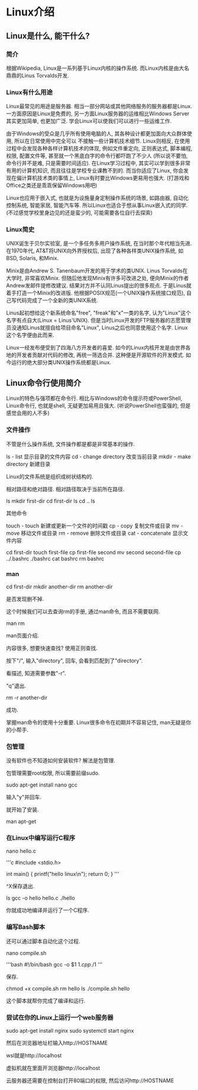 # Linux介绍

## Linux是什么, 能干什么?

### 简介

根据Wikipedia, Linux是一系列基于Linux内核的操作系统. 
而Linux内核是由大名鼎鼎的Linus Torvalds开发.

### Linux有什么用途

Linux最常见的用途是服务器. 相当一部分网站或其他网络服务的服务器都是Linux.
一方面原因是Linux是免费的, 另一方面Linux服务器的运维相比Windows Server其实更加简单, 也更加广泛.
学会Linux可以使我们可以进行一些运维工作.

由于Windows的受众是几乎所有使用电脑的人, 其各种设计都更加面向大众群体使用, 所以在日常使用中完全可以
不接触一些计算机技术细节. Linux则相反, 在使用过程中会发现各种各样计算机技术的体现, 
例如文件重定向, 正则表达式, 脚本编程, 权限, 配置文件等, 甚至就一个黑底白字的命令行都吓跑了不少人
(所以说不要怕, 命令行并不是难, 只是需要时间适应).
在Linux学习过程中, 其实可以学到很多非常有用的计算机知识, 而且往往是学校专业课教不到的.
而当你适应了Linux, 你会发现在偏计算机技术类的事情上, Linux有时要比Windows更易用也强大.
(打游戏和Office之类还是乖乖保留Windows用吧)

Linux也应用于嵌入式, 也就是为设施量身定制操作系统的场景, 如路由器, 自动化控制系统, 智能家居, 智能汽车等.
所以Linux也适合于想从事Linux嵌入式的同学.
(不过感觉学校里身边见的还是蛮少的, 可能需要各位自行去探索)

### Linux简史

UNIX诞生于贝尔实验室, 是一个多任务多用户操作系统, 在当时那个年代相当先进.
在1970年代, AT&T将UNIX向外界授权后, 出现了各种各样类UNIX操作系统, 如BSD, Solaris, 和Minix.

Minix是由Andrew S. Tanenbaum开发的用于学术的类UNIX.
Linus Torvalds在大学时, 非常喜欢Minix. 但随后他发现Minix有许多可改进之处, 便向Minix的作者Andrew发邮件提修改建议.
结果对方并不认同Linus提出的很多观点. 于是Linus就着手打造一个Minix的改进版.
他根据POSIX规范(一个UNIX操作系统接口规范), 自己写代码完成了一个全新的类UNIX系统.

Linus起初想给这个新系统命名"free", "freak"和"x"一类的名字, 认为"Linux"这个名字有点自大(Linux = Linus'UNIX). 
但是当时Linux开发的FTP服务器的志愿管理员没通知Linus就擅自给项目命名"Linux", Linus之后也同意使用这个名字.
Linux这个名字便由此而来.

Linux一经发布便受到了四海八方开发者的喜爱. 如今的Linux内核开发是由世界各地的开发者贡献对代码的修改, 
再统一筛选合并. 这种便是开源软件的开发模式.
如今运行的绝大部分类UNIX操作系统都是Linux.


## Linux命令行使用简介

Linux的特色与强项都在命令行. 相比与Windows的命令提示符或PowerShell, Linux命令行, 也就是shell, 无疑更加易用且强大.
(听说PowerShell也蛮强的, 但是感觉会用的人不多)

### 文件操作

不管是什么操作系统, 文件操作都是都是非常基本的操作.

ls	- list			显示目录的文件内容
cd	- change directory	改变当前目录
mkdir	- make directory	新建目录

Linux的文件系统是组织成树状结构的.

相对路径和绝对路径. 相对路径取决于当前所在路径.

ls
mkdir first-dir
cd first-dir
ls
cd ..
ls

其他命令

touch	- touch			新建或更新一个文件的时间戳
cp	- copy			复制文件或目录
mv	- move			移动文件或目录
rm	- remove		删除文件或目录
cat	- concatenate		显示文件内容

cd first-dir
touch first-file
cp first-file second
mv second second-file
cp ../.bashrc ./bashrc
cat bashrc
rm bashrc

### man

cd first-dir
mkdir another-dir
rm another-dir

是否发现删不掉.

这个时候我们可以去查询rm的手册, 通过man命令, 而且不需要联网.

man rm

man页面介绍.

内容很多, 想要快速查找? 使用正则查找.

按下"/", 输入"directory", 回车, 会看到匹配到了"directory".

看描述, 知道需要参数"-r".

"q"退出.

rm -r another-dir

成功.

掌握man命令的使用十分重要. Linux很多命令在初期并不容易记住, 
man无疑是你的小帮手.

### 包管理

没有软件也不知道如何安装软件? 解法是包管理.

包管理需要root权限, 所以需要前缀sudo.

sudo apt-get install nano gcc

输入"y"并回车.

就开始了安装.

man apt-get

### 在Linux中编写运行C程序

nano hello.c

'''c
#include <stdio.h>

int main() {
	printf("hello linux\n");
	return 0;
}
'''

^X保存退出.

ls
gcc -o hello hello.c
./hello

你就成功地编译并运行了一个C程序.

### 编写Bash脚本

还可以通过脚本自动化这个过程.

nano compile.sh

'''bash
#!/bin/bash
gcc -o $1 $1.cpp
./$1
'''

保存.

chmod +x compile.sh
rm hello
ls
./compile.sh hello

这个脚本就帮你完成了编译和运行.

### 尝试在你的Linux上运行一个web服务器

sudo apt-get install nginx
sudo systemctl start nginx

然后在浏览器地址栏输入http://HOSTNAME

wsl就是http://localhost

虚拟机就在里面开浏览器http://localhost

云服务器还需要在控制台打开80端口的权限, 然后访问http://HOSTNAME
